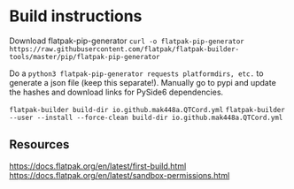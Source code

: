 # Build instructions

Download flatpak-pip-generator
`curl -o flatpak-pip-generator https://raw.githubusercontent.com/flatpak/flatpak-builder-tools/master/pip/flatpak-pip-generator`

Do a `python3 flatpak-pip-generator requests platformdirs, etc.` to generate a json file (keep this separate!).
Manually go to pypi and update the hashes and download links for PySide6 dependencies.


`flatpak-builder build-dir io.github.mak448a.QTCord.yml`
`flatpak-builder --user --install --force-clean build-dir io.github.mak448a.QTCord.yml`

## Resources
https://docs.flatpak.org/en/latest/first-build.html
https://docs.flatpak.org/en/latest/sandbox-permissions.html
